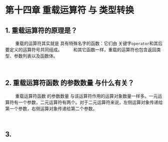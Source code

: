 # 第十四章 重载运算符 与 类型转换

## 1. 重载运算符的原理是？
&emsp;&emsp; 重载的运算符其实就是 具有特殊名字的函数：它们由 关键字`operator`和其后要定义的运算符号共同组成。
&emsp;&emsp; 和其它函数一样，重载的运算符也包含返回类型、参数列表以及函数体。






&emsp;
&emsp;
## 2. 重载运算符函数 的参数数量 与什么有关？
&emsp;&emsp; 重载运算符函数 的参数数量 与该运算符作用的运算对象数量一样多。一元运算符有一个参数，二元运算符有两个。对于二元运算符来说，左侧运算对象传递给第一个参数，右侧运算对象传递给第二个参数。






&emsp;
&emsp;
## 3. 